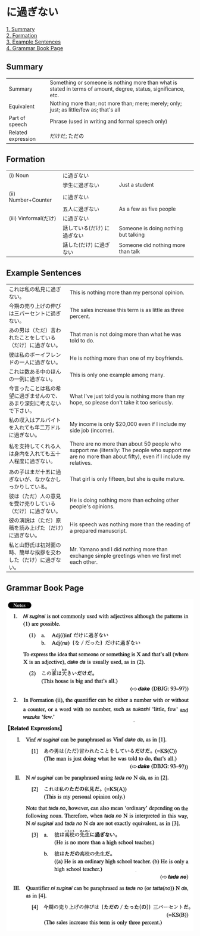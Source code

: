# に過ぎない

[1. Summary](#summary)<br>
[2. Formation](#formation)<br>
[3. Example Sentences](#example-sentences)<br>
[4. Grammar Book Page](#grammar-book-page)<br>


## Summary

<table><tr>   <td>Summary</td>   <td>Something or someone is nothing more than what is stated in terms of amount, degree, status, significance, etc.</td></tr><tr>   <td>Equivalent</td>   <td>Nothing more than; not more than; mere; merely; only; just; as little/few as; that's all</td></tr><tr>   <td>Part of speech</td>   <td>Phrase (used in writing and formal speech only)</td></tr><tr>   <td>Related expression</td>   <td>だけだ; ただの</td></tr></table>

## Formation

<table class="table"><tbody><tr class="tr head"><td class="td"><span class="numbers">(i)</span> <span class="bold">Noun</span></td><td class="td"><span class="concept">に過ぎない</span></td><td class="td"></td></tr><tr class="tr"><td class="td"></td><td class="td"><span>学生</span><span class="concept">に過ぎない</span></td><td class="td"><span>Just a student</span></td></tr><tr class="tr head"><td class="td"><span class="numbers">(ii)</span> <span class="bold">Number+Counter</span></td><td class="td"><span class="concept">に過ぎない</span></td><td class="td"></td></tr><tr class="tr"><td class="td"></td><td class="td"><span>五人</span><span class="concept">に過ぎない</span></td><td class="td"><span>As a few as five people</span></td></tr><tr class="tr head"><td class="td"><span class="numbers">(iii)</span> <span class="bold">Vinformal(だけ)</span> </td><td class="td"><span class="concept">に過ぎない</span></td><td class="td"></td></tr><tr class="tr"><td class="td"></td><td class="td"><span>話している(だけ)</span> <span class="concept">に過ぎない</span></td><td class="td"><span>Someone is doing nothing but talking</span></td></tr><tr class="tr"><td class="td"></td><td class="td"><span>話した(だけ)</span> <span class="concept">に過ぎない</span></td><td class="td"><span>Someone did nothing more than talk</span></td></tr></tbody></table>

## Example Sentences

<table><tr>   <td>これは私の私見に過ぎない。</td>   <td>This is nothing more than my personal opinion.</td></tr><tr>   <td>今期の売り上げの伸びは三パーセントに過ぎない。</td>   <td>The sales increase this term is as little as three percent.</td></tr><tr>   <td>あの男は（ただ）言われたことをしている（だけ）に過ぎない。</td>   <td>That man is not doing more than what he was told to do.</td></tr><tr>   <td>彼は私のボーイフレンドの一人に過ぎない。</td>   <td>He is nothing more than one of my boyfriends.</td></tr><tr>   <td>これは数ある中のほんの一例に過ぎない。</td>   <td>This is only one example among many.</td></tr><tr>   <td>今言ったことは私の希望に過ぎませんので、あまり深刻に考えないで下さい。</td>   <td>What I've just told you is nothing more than my hope, so please don't take it too seriously.</td></tr><tr>   <td>私の収入はアルバイトを入れても年二万ドルに過ぎない。</td>   <td>My income is only $20,000 even if I include my side job (income).</td></tr><tr>   <td>私を支持してくれる人は身内を入れても五十人程度に過ぎない。</td>   <td>There are no more than about 50 people who support me (literally: The people who support me are no more than about fifty), even if I include my relatives.</td></tr><tr>   <td>あの子はまだ十五に過ぎないが、なかなかしっかりしている。</td>   <td>That girl is only fifteen, but she is quite mature.</td></tr><tr>   <td>彼は（ただ）人の意見を受け売りしている（だけ）に過ぎない。</td>   <td>He is doing nothing more than echoing other people's opinions.</td></tr><tr>   <td>彼の演説は（ただ）原稿を読み上げた（だけ）に過ぎない。</td>   <td>His speech was nothing more than the reading of a prepared manuscript.</td></tr><tr>   <td>私と山野氏は初対面の時、簡単な挨拶を交わした（だけ）に過ぎない。</td>   <td>Mr. Yamano and I did nothing more than exchange simple greetings when we first met each other.</td></tr></table>

## Grammar Book Page

![](../img/Intermediateに過ぎない.png)

